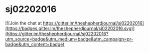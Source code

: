 # sj02202016

[![Join the chat at https://gitter.im/theshepherdjournal/sj02202016](https://badges.gitter.im/theshepherdjournal/sj02202016.svg)](https://gitter.im/theshepherdjournal/sj02202016?utm_source=badge&utm_medium=badge&utm_campaign=pr-badge&utm_content=badge)